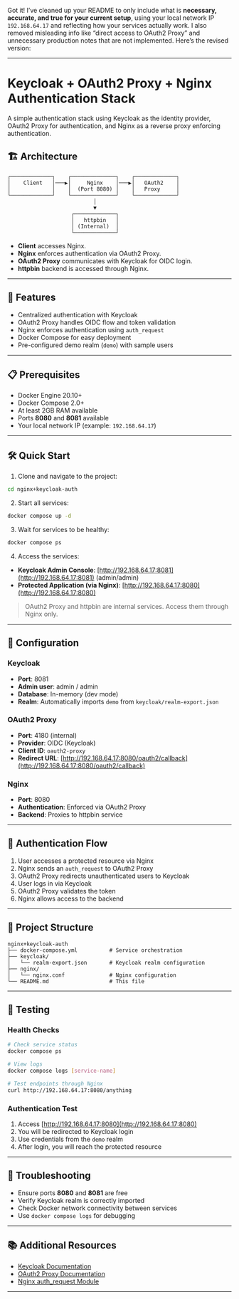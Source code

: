 Got it! I’ve cleaned up your README to only include what is **necessary, accurate, and true for your current setup**, using your local network IP `192.168.64.17` and reflecting how your services actually work. I also removed misleading info like “direct access to OAuth2 Proxy” and unnecessary production notes that are not implemented. Here’s the revised version:

---

# Keycloak + OAuth2 Proxy + Nginx Authentication Stack

A simple authentication stack using Keycloak as the identity provider, OAuth2 Proxy for authentication, and Nginx as a reverse proxy enforcing authentication.

## 🏗️ Architecture

```plaintext
┌─────────────┐    ┌──────────────┐    ┌─────────────┐
│    Client   │───▶│     Nginx    │───▶│   OAuth2    │
│             │    │  (Port 8080) │    │   Proxy     │
└─────────────┘    └──────────────┘    └─────────────┘
                           │
                           ▼
                    ┌─────────────┐
                    │   httpbin   │
                    │ (Internal)  │
                    └─────────────┘
```

* **Client** accesses Nginx.
* **Nginx** enforces authentication via OAuth2 Proxy.
* **OAuth2 Proxy** communicates with Keycloak for OIDC login.
* **httpbin** backend is accessed through Nginx.

---

## 🚀 Features

* Centralized authentication with Keycloak
* OAuth2 Proxy handles OIDC flow and token validation
* Nginx enforces authentication using `auth_request`
* Docker Compose for easy deployment
* Pre-configured demo realm (`demo`) with sample users

---

## 📋 Prerequisites

* Docker Engine 20.10+
* Docker Compose 2.0+
* At least 2GB RAM available
* Ports **8080** and **8081** available
* Your local network IP (example: `192.168.64.17`)

---

## 🛠️ Quick Start

1. Clone and navigate to the project:

```bash
cd nginx+keycloak-auth
```

2. Start all services:

```bash
docker compose up -d
```

3. Wait for services to be healthy:

```bash
docker compose ps
```

4. Access the services:

* **Keycloak Admin Console**: [http://192.168.64.17:8081](http://192.168.64.17:8081) (admin/admin)
* **Protected Application (via Nginx)**: [http://192.168.64.17:8080](http://192.168.64.17:8080)

> OAuth2 Proxy and httpbin are internal services. Access them through Nginx only.

---

## 🔧 Configuration

### Keycloak

* **Port**: 8081
* **Admin user**: admin / admin
* **Database**: In-memory (dev mode)
* **Realm**: Automatically imports `demo` from `keycloak/realm-export.json`

### OAuth2 Proxy

* **Port**: 4180 (internal)
* **Provider**: OIDC (Keycloak)
* **Client ID**: `oauth2-proxy`
* **Redirect URL**: [http://192.168.64.17:8080/oauth2/callback](http://192.168.64.17:8080/oauth2/callback)

### Nginx

* **Port**: 8080
* **Authentication**: Enforced via OAuth2 Proxy
* **Backend**: Proxies to httpbin service

---

## 🔐 Authentication Flow

1. User accesses a protected resource via Nginx
2. Nginx sends an `auth_request` to OAuth2 Proxy
3. OAuth2 Proxy redirects unauthenticated users to Keycloak
4. User logs in via Keycloak
5. OAuth2 Proxy validates the token
6. Nginx allows access to the backend

---

## 📁 Project Structure

```plaintext
nginx+keycloak-auth
├── docker-compose.yml          # Service orchestration
├── keycloak/
│   └── realm-export.json       # Keycloak realm configuration
├── nginx/
│   └── nginx.conf              # Nginx configuration
└── README.md                   # This file
```

---

## 🧪 Testing

### Health Checks

```bash
# Check service status
docker compose ps

# View logs
docker compose logs [service-name]

# Test endpoints through Nginx
curl http://192.168.64.17:8080/anything
```

### Authentication Test

1. Access [http://192.168.64.17:8080](http://192.168.64.17:8080)
2. You will be redirected to Keycloak login
3. Use credentials from the `demo` realm
4. After login, you will reach the protected resource

---

## 🐛 Troubleshooting

* Ensure ports **8080** and **8081** are free
* Verify Keycloak realm is correctly imported
* Check Docker network connectivity between services
* Use `docker compose logs` for debugging

---

## 📚 Additional Resources

* [Keycloak Documentation](https://www.keycloak.org/documentation)
* [OAuth2 Proxy Documentation](https://oauth2-proxy.github.io/oauth2-proxy/)
* [Nginx auth\_request Module](http://nginx.org/en/docs/http/ngx_http_auth_request_module.html)

---


